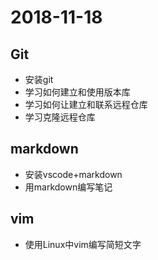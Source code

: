 # 2018-11-18

## Git
* 安装git
* 学习如何建立和使用版本库
* 学习如何让建立和联系远程仓库
* 学习克隆远程仓库

## markdown
* 安装vscode+markdown
* 用markdown编写笔记

## vim
* 使用Linux中vim编写简短文字
